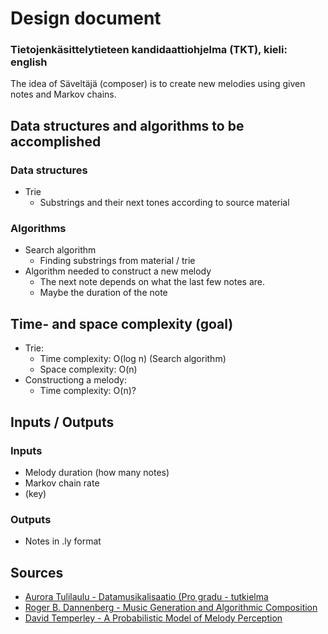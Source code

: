 # Design document

### Tietojenkäsittelytieteen kandidaattiohjelma (TKT), kieli: english

The idea of Säveltäjä (composer) is to create new melodies using given notes and Markov chains.

## Data structures and algorithms to be accomplished
### Data structures

* Trie
  * Substrings and their next tones according to source material

### Algorithms

* Search algorithm
  * Finding substrings from material / trie
* Algorithm needed to construct a new melody
  * The next note depends on what the last few notes are.
  * Maybe the duration of the note

## Time- and space complexity (goal)

* Trie: 
  * Time complexity: O(log n) (Search algorithm)
  * Space complexity: O(n)
* Constructiong a melody:
  * Time complexity: O(n)?
  
 ## Inputs / Outputs
 
 ### Inputs
 
 * Melody duration (how many notes)
 * Markov chain rate
 * (key)
 
 ### Outputs
 
 * Notes in .ly format

## Sources

* [Aurora Tulilaulu - Datamusikalisaatio (Pro gradu - tutkielma](https://helda.helsinki.fi/bitstream/handle/10138/229070/Datamusikalisaatio.pdf?sequence=3&isAllowed=y)
* [Roger B. Dannenberg - Music Generation and Algorithmic Composition](https://www.cs.cmu.edu/~music/cmsip/slides/05-algo-comp.pdf)
* [David Temperley - A Probabilistic Model of Melody Perception](https://onlinelibrary.wiley.com/doi/full/10.1080/03640210701864089)

